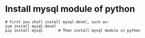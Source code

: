 # Install mysql module of python
    # First you shall install mysql-devel, such as:
    yum install mysql-devel
    pip install mysql       # Then install mysql module in python
